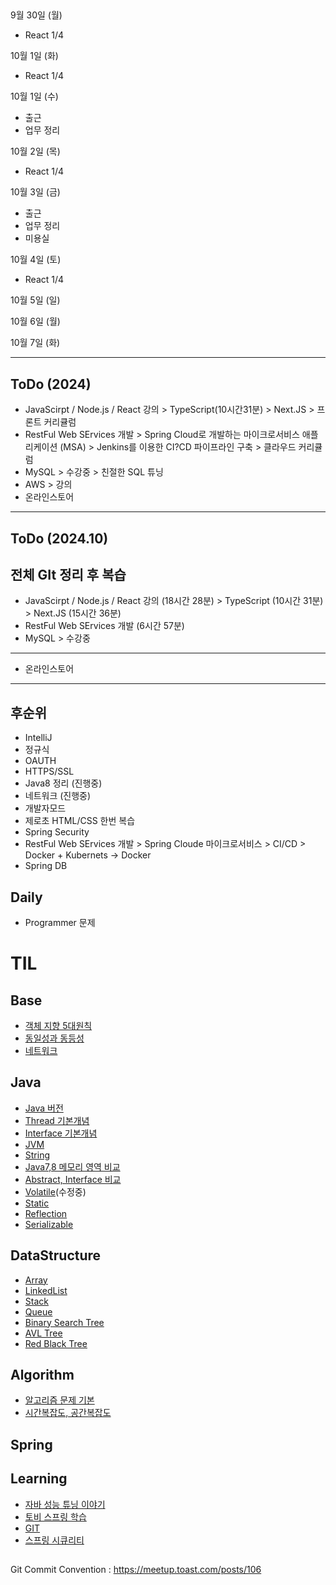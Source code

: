 ##

9월 30일 (월)
- React 1/4


10월 1일 (화)
- React 1/4

10월 1일 (수)
- 출근
- 업무 정리

10월 2일 (목)
- React 1/4

10월 3일 (금)
- 출근
- 업무 정리
- 미용실

10월 4일 (토)
- React 1/4

10월 5일 (일)

10월 6일 (월) 

10월 7일 (화)






---------------------------------------------------------------------------------------------
## ToDo (2024)
* JavaScirpt / Node.js / React 강의 > TypeScript(10시간31분) > Next.JS > 프론트 커리큘럼
* RestFul Web SErvices 개발 > Spring Cloud로 개발하는 마이크로서비스 애플리케이션 (MSA) > Jenkins를 이용한 CI?CD 파이프라인 구축 > 클라우드 커리큘럼 
* MySQL > 수강중 > 친절한 SQL 튜닝
* AWS > 강의
* 온라인스토어 
---------------------------------------------------------------------------------------------
## ToDo (2024.10)
전체 GIt 정리 후 복습
---------------------------------------------------------------------------------------------
* JavaScirpt / Node.js / React 강의 (18시간 28분) > TypeScript (10시간 31분) > Next.JS (15시간 36분)
* RestFul Web SErvices 개발 (6시간 57분)
* MySQL > 수강중 
---------------------------------------------------------------------------------------------
* 온라인스토어 
---------------------------------------------------------------------------------------------
## 후순위
* IntelliJ
* 정규식
* OAUTH
* HTTPS/SSL
* Java8 정리 (진행중)
* 네트워크 (진행중)
* 개발자모드
* 제로초 HTML/CSS 한번 복습
* Spring Security
* RestFul Web SErvices 개발 > Spring Cloude 마이크로서비스 > CI/CD > Docker + Kubernets -> Docker
* Spring DB
  
## Daily 
  - Programmer 문제





# TIL

## Base
* [객체 지향 5대원칙](01.Base/Solid.md)
* [동일성과 동등성](01.Base/Identical_Equality.md)
* [네트워크](01.Base/Network/)

## Java
* [Java 버전](02.Java/Java_Version.md)
* [Thread 기본개념](02.Java/Thread.md)
* [Interface 기본개념](02.Java/Interface.md)
* [JVM](02.Java/JVM.md)
* [String](02.Java/String.md)
* [Java7,8 메모리 영역 비교](02.Java/Java7_Java8_Memory.md)
* [Abstract, Interface 비교](02.Java/Abstract_Interface.md)
* [Volatile](02.Java/Volatile.md)(수정중)
* [Static](02.Java/Static.md)
* [Reflection](02.Java/Reflection.md)
* [Serializable](02.Java/Serializable.md)

## DataStructure
* [Array](03.DataStructure/Array.md)
* [LinkedList](03.DataStructure/LinkedList.md)
* [Stack](03.DataStructure/Stack.md)
* [Queue](03.DataStructure/Queue.md)
* [Binary Search Tree](03.DataStructure/BinarySearchTree.md)
* [AVL Tree](03.DataStructure/AVLTree.md)
* [Red Black Tree](03.DataStructure/RedBlackTree.md)

## Algorithm
* [알고리즘 문제 기본](04.Algorithm/Basic/)
* [시간복잡도, 공간복잡도](04.Algorithm/TimeSpaceComplexity.md)

## Spring

## Learning

* [자바 성능 튜닝 이야기](06.Learning/JavaTuning)
* [토비 스프링 학습](06.Learning/TobySpring)
* [GIT](06.Learning/GIT)
* [스프링 시큐리티](06.Learning/SpringSecurity)

## 

Git Commit Convention : https://meetup.toast.com/posts/106

